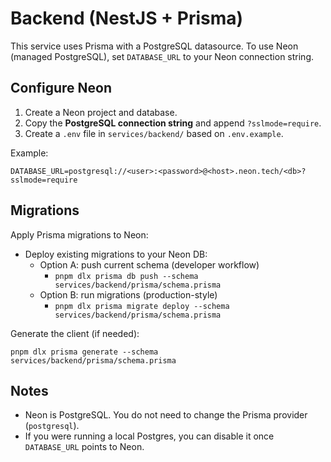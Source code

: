 # Backend (NestJS + Prisma)

This service uses Prisma with a PostgreSQL datasource. To use Neon (managed PostgreSQL), set `DATABASE_URL` to your Neon connection string.

## Configure Neon

1. Create a Neon project and database.
2. Copy the **PostgreSQL connection string** and append `?sslmode=require`.
3. Create a `.env` file in `services/backend/` based on `.env.example`.

Example:

```
DATABASE_URL=postgresql://<user>:<password>@<host>.neon.tech/<db>?sslmode=require
```

## Migrations

Apply Prisma migrations to Neon:

- Deploy existing migrations to your Neon DB:
  - Option A: push current schema (developer workflow)
    - `pnpm dlx prisma db push --schema services/backend/prisma/schema.prisma`
  - Option B: run migrations (production-style)
    - `pnpm dlx prisma migrate deploy --schema services/backend/prisma/schema.prisma`

Generate the client (if needed):

```
pnpm dlx prisma generate --schema services/backend/prisma/schema.prisma
```

## Notes

- Neon is PostgreSQL. You do not need to change the Prisma provider (`postgresql`).
- If you were running a local Postgres, you can disable it once `DATABASE_URL` points to Neon.
